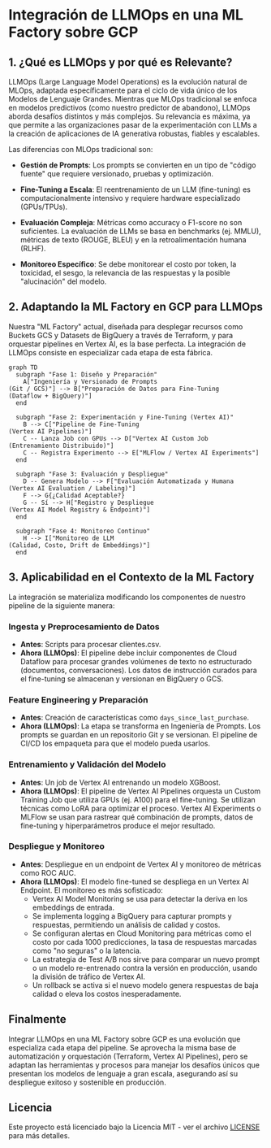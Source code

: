# Integración de LLMOps en una ML Factory sobre GCP

## 1. ¿Qué es LLMOps y por qué es Relevante?

LLMOps (Large Language Model Operations) es la evolución natural de MLOps, adaptada específicamente para el ciclo de vida único de los Modelos de Lenguaje Grandes. Mientras que MLOps tradicional se enfoca en modelos predictivos (como nuestro predictor de abandono), LLMOps aborda desafíos distintos y más complejos. Su relevancia es máxima, ya que permite a las organizaciones pasar de la experimentación con LLMs a la creación de aplicaciones de IA generativa robustas, fiables y escalables.

Las diferencias con MLOps tradicional son:

- **Gestión de Prompts**: Los prompts se convierten en un tipo de "código fuente" que requiere versionado, pruebas y optimización.

- **Fine-Tuning a Escala**: El reentrenamiento de un LLM (fine-tuning) es computacionalmente intensivo y requiere hardware especializado (GPUs/TPUs).

- **Evaluación Compleja**: Métricas como accuracy o F1-score no son suficientes. La evaluación de LLMs se basa en benchmarks (ej. MMLU), métricas de texto (ROUGE, BLEU) y en la retroalimentación humana (RLHF).

- **Monitoreo Específico**: Se debe monitorear el costo por token, la toxicidad, el sesgo, la relevancia de las respuestas y la posible "alucinación" del modelo.

## 2. Adaptando la ML Factory en GCP para LLMOps

Nuestra "ML Factory" actual, diseñada para desplegar recursos como Buckets GCS y Datasets de BigQuery a través de Terraform, y para orquestar pipelines en Vertex AI, es la base perfecta. La integración de LLMOps consiste en especializar cada etapa de esta fábrica.

```mermaid
graph TD
  subgraph "Fase 1: Diseño y Preparación"
    A["Ingeniería y Versionado de Prompts
(Git / GCS)"] --> B["Preparación de Datos para Fine-Tuning
(Dataflow + BigQuery)"]
  end

  subgraph "Fase 2: Experimentación y Fine-Tuning (Vertex AI)"
    B --> C["Pipeline de Fine-Tuning
(Vertex AI Pipelines)"]
    C -- Lanza Job con GPUs --> D["Vertex AI Custom Job
(Entrenamiento Distribuido)"]
    C -- Registra Experimento --> E["MLFlow / Vertex AI Experiments"]
  end

  subgraph "Fase 3: Evaluación y Despliegue"
    D -- Genera Modelo --> F["Evaluación Automatizada y Humana
(Vertex AI Evaluation / Labeling)"]
    F --> G{¿Calidad Aceptable?}
    G -- Sí --> H["Registro y Despliegue
(Vertex AI Model Registry & Endpoint)"]
  end

  subgraph "Fase 4: Monitoreo Continuo"
    H --> I["Monitoreo de LLM
(Calidad, Costo, Drift de Embeddings)"]
  end

```

## 3. Aplicabilidad en el Contexto de la ML Factory

La integración se materializa modificando los componentes de nuestro pipeline de la siguiente manera:

### Ingesta y Preprocesamiento de Datos

- **Antes**: Scripts para procesar clientes.csv.
- **Ahora (LLMOps)**: El pipeline debe incluir componentes de Cloud Dataflow para procesar grandes volúmenes de texto no estructurado (documentos, conversaciones). Los datos de instrucción curados para el fine-tuning se almacenan y versionan en BigQuery o GCS.

### Feature Engineering y Preparación

- **Antes**: Creación de características como `days_since_last_purchase`.
- **Ahora (LLMOps)**: La etapa se transforma en Ingeniería de Prompts. Los prompts se guardan en un repositorio Git y se versionan. El pipeline de CI/CD los empaqueta para que el modelo pueda usarlos.

### Entrenamiento y Validación del Modelo

- **Antes**: Un job de Vertex AI entrenando un modelo XGBoost.
- **Ahora (LLMOps)**: El pipeline de Vertex AI Pipelines orquesta un Custom Training Job que utiliza GPUs (ej. A100) para el fine-tuning. Se utilizan técnicas como LoRA para optimizar el proceso. Vertex AI Experiments o MLFlow se usan para rastrear qué combinación de prompts, datos de fine-tuning y hiperparámetros produce el mejor resultado.

### Despliegue y Monitoreo

- **Antes**: Despliegue en un endpoint de Vertex AI y monitoreo de métricas como ROC AUC.
- **Ahora (LLMOps)**: El modelo fine-tuned se despliega en un Vertex AI Endpoint. El monitoreo es más sofisticado:
  - Vertex AI Model Monitoring se usa para detectar la deriva en los embeddings de entrada.
  - Se implementa logging a BigQuery para capturar prompts y respuestas, permitiendo un análisis de calidad y costos.
  - Se configuran alertas en Cloud Monitoring para métricas como el costo por cada 1000 predicciones, la tasa de respuestas marcadas como "no seguras" o la latencia.
  - La estrategia de Test A/B nos sirve para comparar un nuevo prompt o un modelo re-entrenado contra la versión en producción, usando la división de tráfico de Vertex AI.
  - Un rollback se activa si el nuevo modelo genera respuestas de baja calidad o eleva los costos inesperadamente.

## Finalmente

Integrar LLMOps en una ML Factory sobre GCP es una evolución que especializa cada etapa del pipeline. Se aprovecha la misma base de automatización y orquestación (Terraform, Vertex AI Pipelines), pero se adaptan las herramientas y procesos para manejar los desafíos únicos que presentan los modelos de lenguaje a gran escala, asegurando así su despliegue exitoso y sostenible en producción.

## Licencia

Este proyecto está licenciado bajo la Licencia MIT - ver el archivo [LICENSE](LICENSE) para más detalles.
